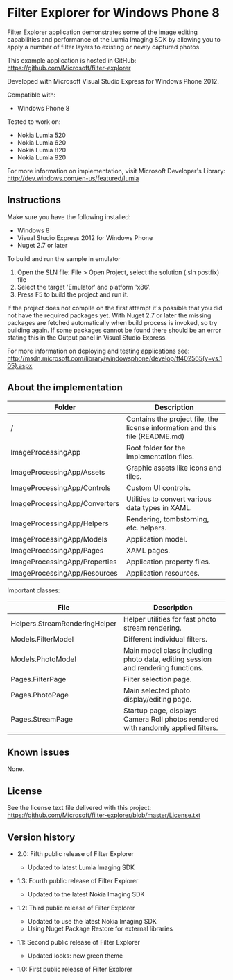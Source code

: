 Filter Explorer for Windows Phone 8
===================================

Filter Explorer application demonstrates some of the image editing capabilities
and performance of the Lumia Imaging SDK by allowing you to apply a number of
filter layers to existing or newly captured photos.

This example application is hosted in GitHub:
https://github.com/Microsoft/filter-explorer

Developed with Microsoft Visual Studio Express for Windows Phone 2012.

Compatible with:

 * Windows Phone 8

Tested to work on:

 * Nokia Lumia 520
 * Nokia Lumia 620
 * Nokia Lumia 820
 * Nokia Lumia 920

For more information on implementation, visit Microsoft
Developer's Library:
http://dev.windows.com/en-us/featured/lumia


Instructions
------------

Make sure you have the following installed:

 * Windows 8
 * Visual Studio Express 2012 for Windows Phone
 * Nuget 2.7 or later

To build and run the sample in emulator

1. Open the SLN file:
   File > Open Project, select the solution (.sln postfix) file
2. Select the target 'Emulator' and platform 'x86'.
3. Press F5 to build the project and run it.

If the project does not compile on the first attempt it's possible that you
did not have the required packages yet. With Nuget 2.7 or later the missing
packages are fetched automatically when build process is invoked, so try
building again. If some packages cannot be found there should be an
error stating this in the Output panel in Visual Studio Express.

For more information on deploying and testing applications see:
http://msdn.microsoft.com/library/windowsphone/develop/ff402565(v=vs.105).aspx


About the implementation
------------------------

| Folder | Description |
| ------ | ----------- |
| / | Contains the project file, the license information and this file (README.md) |
| ImageProcessingApp | Root folder for the implementation files.  |
| ImageProcessingApp/Assets | Graphic assets like icons and tiles. |
| ImageProcessingApp/Controls | Custom UI controls. |
| ImageProcessingApp/Converters | Utilities to convert various data types in XAML. |
| ImageProcessingApp/Helpers | Rendering, tombstorning, etc. helpers. |
| ImageProcessingApp/Models | Application model. |
| ImageProcessingApp/Pages | XAML pages. |
| ImageProcessingApp/Properties | Application property files. |
| ImageProcessingApp/Resources | Application resources. |

Important classes:

| File | Description |
| ---- | ----------- |
| Helpers.StreamRenderingHelper | Helper utilities for fast photo stream rendering. |
| Models.FilterModel | Different individual filters. |
| Models.PhotoModel | Main model class including photo data, editing session and rendering functions. |
| Pages.FilterPage | Filter selection page. |
| Pages.PhotoPage | Main selected photo display/editing page. |
| Pages.StreamPage | Startup page, displays Camera Roll photos rendered with randomly applied filters. |


Known issues
------------

None.


License
-------

See the license text file delivered with this project:
https://github.com/Microsoft/filter-explorer/blob/master/License.txt


Version history
---------------

 * 2.0: Fifth public release of Filter Explorer
   - Updated to latest Lumia Imaging SDK

 * 1.3: Fourth public release of Filter Explorer
   - Updated to the latest Nokia Imaging SDK

 * 1.2: Third public release of Filter Explorer
   - Updated to use the latest Nokia Imaging SDK
   - Using Nuget Package Restore for external libraries

 * 1.1: Second public release of Filter Explorer
   - Updated looks: new green theme
  
 * 1.0: First public release of Filter Explorer
